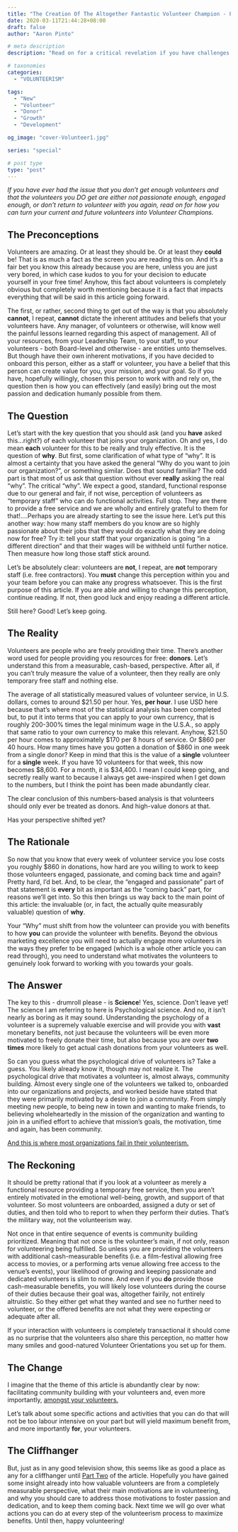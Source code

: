 ```yaml
---
title: "The Creation Of The Altogether Fantastic Volunteer Champion - PART ONE"
date: 2020-03-11T21:44:28+08:00
draft: false
author: "Aaron Pinto"

# meta description
description: "Read on for a critical revelation if you have challenges getting enough volunteers, keeping those you do get engaged, and, crucially, keeping them coming back."

# taxonomies
categories: 
  - "VOLUNTEERISM"

tags:
  - "New"
  - "Volunteer"
  - "Donor"
  - "Growth"
  - "Development"

og_image: "cover-Volunteer1.jpg"

series: "special"

# post type
type: "post"
---
```

*If you have ever had the issue that you don’t get enough volunteers and that the volunteers you DO get are either not passionate enough, engaged enough, or don’t return to volunteer with you again, read on for how you can turn your current and future volunteers into Volunteer Champions.*   

## The Preconceptions  

Volunteers are amazing. Or at least they should be. Or at least they **could** be! That is as much a fact as the screen you are reading this on. And it’s a fair bet you know this already because you are here, unless you are just very bored, in which case kudos to you for your decision to educate yourself in your free time! Anyhow, this fact about volunteers is completely obvious but completely worth mentioning because it is a fact that impacts everything that will be said in this article going forward.    

The first, or rather, second thing to get out of the way is that you absolutely **cannot**, I repeat, **cannot** dictate the inherent attitudes and beliefs that your volunteers have. Any manager, of volunteers or otherwise, will know well the painful lessons learned regarding this aspect of management. All of your resources, from your Leadership Team, to your staff, to your volunteers - both Board-level and otherwise - are entities unto themselves. But though have their own inherent motivations, if you have decided to onboard this person, either as a staff or volunteer, you have a belief that this person can create value for you, your mission, and your goal. So if you have, hopefully willingly, chosen this person to work with and rely on, the question then is how you can effectively (and easily) bring out the most passion and dedication humanly possible from them.   

## The Question  

Let’s start with the key question that you should ask (and you **have** asked this...right?) of each volunteer that joins your organization. Oh and yes, I do mean **each** volunteer for this to be really and truly effective. It is the question of **why**. But first, some clarification of what type of “why”. It is almost a certainty that you have asked the general “Why do you want to join our organization?”, or something similar. Does that sound familiar? The odd part is that most of us ask that question without ever **really** asking the real “why”. The critical “why”. We expect a good, standard, functional response due to our general and fair, if not wise, perception of volunteers as “temporary staff” who can do functional activities. Full stop. They are there to provide a free service and we are wholly and entirely grateful to them for that!....Perhaps you are already starting to see the issue here. Let’s put this another way: how many staff members do you know are so highly passionate about their jobs that they would do exactly what they are doing now for free? Try it: tell your staff that your organization is going “in a different direction” and that their wages will be withheld until further notice. Then measure how long those staff stick around.    

Let’s be absolutely clear: volunteers are **not**, I repeat, are **not** temporary staff (i.e. free contractors). You **must** change this perception within you and your team before you can make any progress whatsoever. This is the first purpose of this article. If you are able and willing to change this perception, continue reading. If not, then good luck and enjoy reading a different article.   

Still here? Good! Let’s keep going.  

## The Reality  

Volunteers are people who are freely providing their time. There’s another word used for people providing you resources for free: **donors**. Let’s understand this from a measurable, cash-based, perspective. After all, if you can’t truly measure the value of a volunteer, then they really are only temporary free staff and nothing else.   

The average of all statistically measured values of volunteer service, in U.S. dollars, comes to around $21.50 per hour. Yes, **per hour**. I use USD here because that’s where most of the statistical analysis has been completed but, to put it into terms that you can apply to your own currency, that is roughly 200-300% times the legal minimum wage in the U.S.A., so apply that same ratio to your own currency to make this relevant. Anyhow, $21.50 per hour comes to approximately $170 per 8 hours of service. Or $860 per 40 hours. 
How many times have you gotten a donation of $860 in one week from a single donor? 
Keep in mind that this is the value of a **single** volunteer for a **single** week. If you have 10 volunteers for that week, this now becomes $8,600. For a month, it is $34,400. I mean I could keep going, and secretly really want to because I always get awe-inspired when I get down to the numbers, but I think the point has been made abundantly clear.   

The clear conclusion of this numbers-based analysis is that volunteers should only ever be treated as donors. And high-value donors at that. 

Has your perspective shifted yet?   

## The Rationale  

So now that you know that every week of volunteer service you lose costs you roughly $860 in donations, how hard are you willing to work to keep those volunteers engaged, passionate, and coming back time and again? Pretty hard, I’d bet. And, to be clear, the “engaged and passionate” part of that statement is **every** bit as important as the “coming back” part, for reasons we’ll get into. So this then brings us way back to the main point of this article: the invaluable (or, in fact, the actually quite measurably valuable) question of **why**.  

Your “Why” must shift from how the volunteer can provide you with benefits to how **you** can provide the volunteer with benefits. Beyond the obvious marketing excellence you will need to actually engage more volunteers in the ways they prefer to be engaged (which is a whole other article you can read through), you need to understand what motivates the volunteers to genuinely look forward to working with you towards your goals.  

## The Answer  

The key to this - drumroll please - is **Science**! Yes, science. Don’t leave yet! 
The science I am referring to here is Psychological science. And no, it isn’t nearly as boring as it may sound. Understanding the psychology of a volunteer is a supremely valuable exercise and will provide you with **vast** monetary benefits, not just because the volunteers will be even more motivated to freely donate their time, but also because you are over **two times** more likely to get actual cash donations from your volunteers as well.  

So can you guess what the psychological drive of volunteers is? Take a guess. You likely already know it, though may not realize it. The psychological drive that motivates a volunteer is, almost always, community building. Almost every single one of the volunteers we talked to, onboarded into our organizations and projects, and worked beside have stated that they were primarily motivated by a desire to join a community. From simply meeting new people, to being new in town and wanting to make friends, to believing wholeheartedly in the mission of the organization and wanting to join in a unified effort to achieve that mission’s goals, the motivation, time and again, has been community.   

<ins>And this is where most organizations fail in their volunteerism.</ins>   

## The Reckoning  

It should be pretty rational that if you look at a volunteer as merely a functional resource providing a temporary free service, then you aren’t entirely motivated in the emotional well-being, growth, and support of that volunteer. So most volunteers are onboarded, assigned a duty or set of duties, and then told who to report to when they perform their duties. That’s the military way, not the volunteerism way.  

Not once in that entire sequence of events is community building prioritized. Meaning that not once is the volunteer’s main, if not only, reason for volunteering being fulfilled. So unless you are providing the volunteers with additional cash-measurable benefits (i.e. a film-festival allowing free access to movies, or a performing arts venue allowing free access to the venue’s events), your likelihood of growing and keeping passionate and dedicated volunteers is slim to none. And even if you **do** provide those cash-measurable benefits, you will likely lose volunteers during the course of their duties because their goal was, altogether fairily, not entirely altruistic. So they either get what they wanted and see no further need to volunteer, or the offered benefits are not what they were expecting or adequate after all.  

If your interaction with volunteers is completely transactional it should come as no surprise that the volunteers also share this perception, no matter how many smiles and good-natured Volunteer Orientations you set up for them.  

## The Change  

I imagine that the theme of this article is abundantly clear by now: facilitating community building with your volunteers and, even more importantly, <ins>amongst your volunteers. </ins> 

Let’s talk about some specific actions and activities that you can do that will not be too labour intensive on your part but will yield maximum benefit from, and more importantly **for**, your volunteers.  

## The Cliffhanger  

But, just as in any good television show, this seems like as good a place as any for a cliffhanger until <ins>Part&nbsp;Two</ins> of the article. Hopefully you have gained some insight already into how valuable volunteers are from a completely measurable perspective, what their main motivations are in volunteering, and why you should care to address those motivations to foster passion and dedication, and to keep them coming back. Next time we will go over what actions you can do at every step of the volunteerism process to maximize benefits. Until then, happy volunteering!
